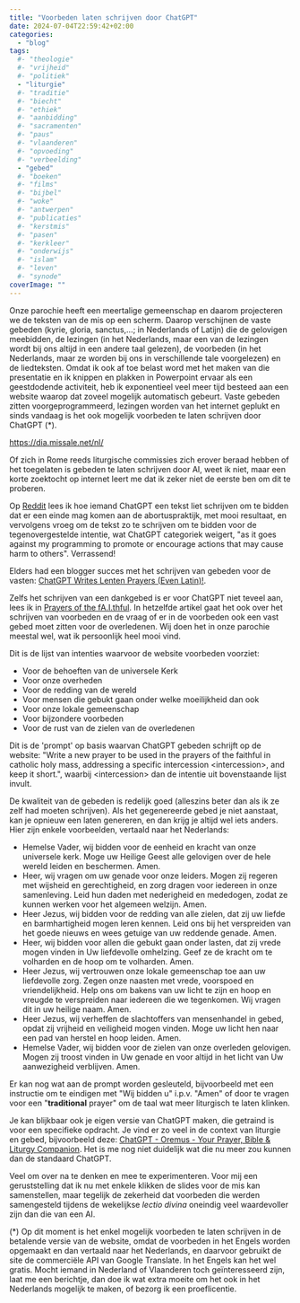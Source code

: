 ```yaml
---
title: "Voorbeden laten schrijven door ChatGPT"
date: 2024-07-04T22:59:42+02:00
categories: 
  - "blog"
tags:
  #- "theologie"
  #- "vrijheid"
  #- "politiek"
  - "liturgie"
  #- "traditie"
  #- "biecht"
  #- "ethiek"
  #- "aanbidding"
  #- "sacramenten"
  #- "paus"
  #- "vlaanderen"
  #- "opvoeding"
  #- "verbeelding"
  - "gebed"
  #- "boeken"
  #- "films"
  #- "bijbel"
  #- "woke"
  #- "antwerpen"
  #- "publicaties"
  #- "kerstmis"
  #- "pasen"
  #- "kerkleer"
  #- "onderwijs"
  #- "islam"
  #- "leven"
  #- "synode"
coverImage: ""
---
```


Onze parochie heeft een meertalige gemeenschap en daarom projecteren we de teksten van de mis op een scherm. Daarop verschijnen de vaste gebeden (kyrie, gloria, sanctus,&#x2026;; in Nederlands of Latijn) die de gelovigen meebidden, de lezingen (in het Nederlands, maar een van de lezingen wordt bij ons altijd in een andere taal gelezen), de voorbeden (in het Nederlands, maar ze worden bij ons in verschillende tale voorgelezen) en de liedteksten. Omdat ik ook af toe belast word met het maken van die presentatie en ik knippen en plakken in Powerpoint ervaar als een geestdodende activiteit, heb ik exponentieel veel meer tijd besteed aan een website waarop dat zoveel mogelijk automatisch gebeurt. Vaste gebeden zitten voorgeprogrammeerd, lezingen worden van het internet geplukt en sinds vandaag is het ook mogelijk voorbeden te laten schrijven door ChatGPT (\*).

<https://dia.missale.net/nl/>

Of zich in Rome reeds liturgische commissies zich erover beraad hebben of het toegelaten is gebeden te laten schrijven door AI, weet ik niet, maar een korte zoektocht op internet leert me dat ik zeker niet de eerste ben om dit te proberen.

Op [Reddit](https://www.reddit.com/r/Catholicism/comments/104pw8n/i_asked_gpt_chatbot_to_write_a_prayer_to_god_to/) lees ik hoe iemand ChatGPT een tekst liet schrijven om te bidden dat er een einde mag komen aan de abortuspraktijk, met mooi resultaat, en vervolgens vroeg om de tekst zo te schrijven om te bidden voor de tegenovergestelde intentie, wat ChatGPT categoriek weigert, "as it goes against my programming to promote or encourage actions that may cause harm to others". Verrassend!

Elders had een blogger succes met het schrijven van gebeden voor de vasten: [ChatGPT Writes Lenten Prayers (Even Latin)!](https://brandonsnotepad.wordpress.com/2023/03/31/chatgpt-writes-lenten-prayers-even-latin/).

Zelfs het schrijven van een dankgebed is er voor ChatGPT niet teveel aan, lees ik in [Prayers of the fA.I.thful](https://praytellblog.com/index.php/2023/02/27/prayers-of-the-fa-i-thful/). In hetzelfde artikel gaat het ook over het schrijven van voorbeden en de vraag of er in de voorbeden ook een vast gebed moet zitten voor de overledenen. Wij doen het in onze parochie meestal wel, wat ik persoonlijk heel mooi vind.

Dit is de lijst van intenties waarvoor de website voorbeden voorziet:

-   Voor de behoeften van de universele Kerk
-   Voor onze overheden
-   Voor de redding van de wereld
-   Voor mensen die gebukt gaan onder welke moeilijkheid dan ook
-   Voor onze lokale gemeenschap
-   Voor bijzondere voorbeden
-   Voor de rust van de zielen van de overledenen

Dit is de 'prompt' op basis waarvan ChatGPT gebeden schrijft op de website: "Write a new prayer to be used in the prayers of the faithful in catholic holy mass, addressing a specific intercession \<intercession\>, and keep it short.", waarbij \<intercession\> dan de intentie uit bovenstaande lijst invult.

De kwaliteit van de gebeden is redelijk goed (alleszins beter dan als ik ze zelf had moeten schrijven). Als het gegenereerde gebed je niet aanstaat, kan je opnieuw een laten genereren, en dan krijg je altijd wel iets anders. Hier zijn enkele voorbeelden, vertaald naar het Nederlands:

-   Hemelse Vader, wij bidden voor de eenheid en kracht van onze universele kerk. Moge uw Heilige Geest alle gelovigen over de hele wereld leiden en beschermen. Amen.
-   Heer, wij vragen om uw genade voor onze leiders. Mogen zij regeren met wijsheid en gerechtigheid, en zorg dragen voor iedereen in onze samenleving. Leid hun daden met nederigheid en mededogen, zodat ze kunnen werken voor het algemeen welzijn. Amen.
-   Heer Jezus, wij bidden voor de redding van alle zielen, dat zij uw liefde en barmhartigheid mogen leren kennen. Leid ons bij het verspreiden van het goede nieuws en wees getuige van uw reddende genade. Amen.
-   Heer, wij bidden voor allen die gebukt gaan onder lasten, dat zij vrede mogen vinden in Uw liefdevolle omhelzing. Geef ze de kracht om te volharden en de hoop om te volharden. Amen.
-   Heer Jezus, wij vertrouwen onze lokale gemeenschap toe aan uw liefdevolle zorg. Zegen onze naasten met vrede, voorspoed en vriendelijkheid. Help ons om bakens van uw licht te zijn en hoop en vreugde te verspreiden naar iedereen die we tegenkomen. Wij vragen dit in uw heilige naam. Amen.
-   Heer Jezus, wij verheffen de slachtoffers van mensenhandel in gebed, opdat zij vrijheid en veiligheid mogen vinden. Moge uw licht hen naar een pad van herstel en hoop leiden. Amen.
-   Hemelse Vader, wij bidden voor de zielen van onze overleden gelovigen. Mogen zij troost vinden in Uw genade en voor altijd in het licht van Uw aanwezigheid verblijven. Amen.

Er kan nog wat aan de prompt worden gesleuteld, bijvoorbeeld met een instructie om te eindigen met "Wij bidden u" i.p.v. "Amen" of door te vragen voor een "**traditional** prayer" om de taal wat meer liturgisch te laten klinken.

Je kan blijkbaar ook je eigen versie van ChatGPT maken, die getraind is voor een specifieke opdracht. Je vind er zo veel in de context van liturgie en gebed, bijvoorbeeld deze: [ChatGPT - Oremus - Your Prayer, Bible & Liturgy Companion](https://chatgpt.com/g/g-sGxtBbR0m-oremus-your-prayer-bible-liturgy-companion). Het is me nog niet duidelijk wat die nu meer zou kunnen dan de standaard ChatGPT.

Veel om over na te denken en mee te experimenteren. Voor mij een geruststelling dat ik nu met enkele klikken de slides voor de mis kan samenstellen, maar tegelijk de zekerheid dat voorbeden die werden samengesteld tijdens de wekelijkse *lectio divina* oneindig veel waardevoller zijn dan die van een AI.

(\*) Op dit moment is het enkel mogelijk voorbeden te laten schrijven in de betalende versie van de website, omdat de voorbeden in het Engels worden opgemaakt en dan vertaald naar het Nederlands, en daarvoor gebruikt de site de commerciële API van Google Translate. In het Engels kan het wel gratis. Mocht iemand in Nederland of Vlaanderen toch geïnteresseerd zijn, laat me een berichtje, dan doe ik wat extra moeite om het ook in het Nederlands mogelijk te maken, of bezorg ik een proeflicentie.



